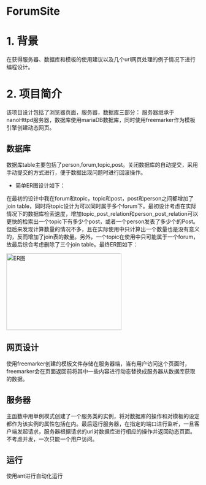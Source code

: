 # ForumSite
# 1. 背景

在获得服务器、数据库和模板的使用建议以及几个url网页处理的例子情况下进行编程设计。

# 2. 项目简介

该项目设计包括了浏览器页面，服务器，数据库三部分：
服务器继承于nanoHttpd服务器，数据库使用mariaDB数据库，同时使用freemarker作为模板引擎创建动态网页。

## 数据库
数据库table主要包括了person,forum,topic,post。关闭数据库的自动提交，采用手动提交的方式进行，便于数据出现问题时进行回滚操作。

* 简单ER图设计如下：

在最初的设计中我在forum和topic，topic和post，post和person之间都增加了join table，同时将topic设计为可以同时属于多个forum下。最初设计考虑在实际情况下的数据库检索速度，增加topic_post_relation和person_post_relation可以更快的检索出一个topic下有多少个post，或者一个person发表了多少个的Post。但后来发现计算数量的情况不多，且在实际使用中只计算出一个数量也是没有意义的，反而增加了join表的数量。另外，一个topic在使用中只可能属于一个forum，故最后综合考虑删除了三个join table。最终ER图如下：

<img src="./ER图.png" width = "300" height = "200" alt="ER图" align=center />

## 网页设计
使用freemarker创建的模板文件存储在服务器端，当有用户访问这个页面时，freemarker会在页面返回前将其中一些内容进行动态替换成服务器从数据库获取的数据。

## 服务器
主函数中用单例模式创建了一个服务类的实例，将对数据库的操作和对模板的设定都作为该实例的属性包括在内。最后运行服务器，在指定的端口进行监听，一旦客户端发起请求，服务器根据请求的url对数据库进行相应的操作并返回动态页面。不考虑并发，一次只能一个用户访问。

## 运行
使用ant进行自动化运行







